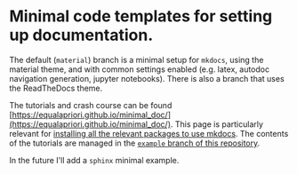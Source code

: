 # Minimal code templates for setting up documentation.

The default (`material`) branch is a minimal setup for `mkdocs`, using the material theme, and with common settings enabled (e.g. latex, autodoc navigation generation, jupyter notebooks). There is also a branch that uses the ReadTheDocs theme.

The tutorials and crash course can be found [https://equalapriori.github.io/minimal_doc/](https://equalapriori.github.io/minimal_doc/). This page is particularly relevant for [installing all the relevant packages to use mkdocs](https://equalapriori.github.io/minimal_doc/mkdocs/). The contents of the tutorials are managed in the [`example` branch of this repository](https://github.com/EqualAPriori/minimal_doc/tree/example).

In the future I'll add a `sphinx` minimal example.
